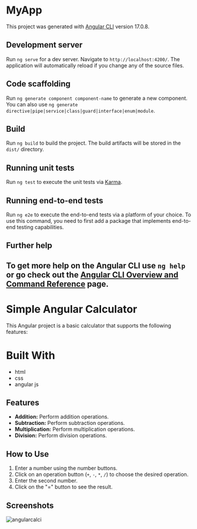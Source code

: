# MyApp

This project was generated with [Angular CLI](https://github.com/angular/angular-cli) version 17.0.8.

## Development server

Run `ng serve` for a dev server. Navigate to `http://localhost:4200/`. The application will automatically reload if you change any of the source files.

## Code scaffolding

Run `ng generate component component-name` to generate a new component. You can also use `ng generate directive|pipe|service|class|guard|interface|enum|module`.

## Build

Run `ng build` to build the project. The build artifacts will be stored in the `dist/` directory.

## Running unit tests

Run `ng test` to execute the unit tests via [Karma](https://karma-runner.github.io).

## Running end-to-end tests

Run `ng e2e` to execute the end-to-end tests via a platform of your choice. To use this command, you need to first add a package that implements end-to-end testing capabilities.

## Further help

To get more help on the Angular CLI use `ng help` or go check out the [Angular CLI Overview and Command Reference](https://angular.io/cli) page.
---


# Simple Angular Calculator

This Angular project is a basic calculator that supports the following features:

# Built With
- html
- css
- angular js
  
## Features

- **Addition:** Perform addition operations.
- **Subtraction:** Perform subtraction operations.
- **Multiplication:** Perform multiplication operations.
- **Division:** Perform division operations.

## How to Use

1. Enter a number using the number buttons.
2. Click on an operation button (`+`, `-`, `*`, `/`) to choose the desired operation.
3. Enter the second number.
4. Click on the "=" button to see the result.

## Screenshots

![angularcalci](https://github.com/DeviDurga23/calci/assets/153984136/b27468e4-d519-46e8-b8b0-59d61876e703)
